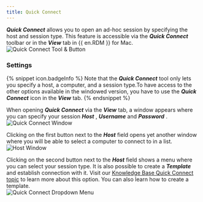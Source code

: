 ```yaml
---
title: Quick Connect
---
```

***Quick Connect*** allows you to open an ad-hoc session by specifying the host and session type. This feature is accessible via the ***Quick Connect*** toolbar or in the ***View*** tab in {{ en.RDM }} for Mac.  
![Quick Connect Tool & Button](/img/en/rdm/mac/RDMMac0036.png) 

### Settings 

{% snippet icon.badgeInfo %} 
Note that the ***Quick Connect*** tool only lets you specify a host, a computer, and a session type.To have access to the other options available in the windowed version, you have to use the ***Quick Connect*** icon in the ***View*** tab. 
{% endsnippet %}
 
When opening ***Quick Connect*** via the ***View*** tab, a window appears where you can specify your session ***Host*** , ***Username*** and ***Password*** .  
![Quick Connect Window](/img/en/rdm/mac/RDMMac0037.png) 

Clicking on the first button next to the ***Host*** field opens yet another window where you will be able to select a computer to connect to in a list.  
![Host Window](/img/en/rdm/mac/RDMMac0038.png) 

Clicking on the second button next to the ***Host*** field shows a menu where you can select your session type. It is also possible to create a ***Template*** and establish connection with it. Visit our [Knowledge Base Quick Connect topic](/kb/remote-desktop-manager/knowledge-base/quick-connect/) to learn more about this option. You can also learn how to create a template.  
![Quick Connect Dropdown Menu](/img/en/rdm/mac/RDMMac0039.png) 

